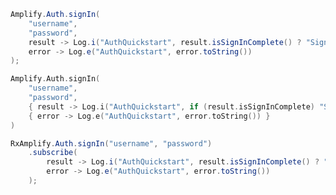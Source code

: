 <amplify-block-switcher> <amplify-block name="Java">

```java
Amplify.Auth.signIn(
    "username",
    "password",
    result -> Log.i("AuthQuickstart", result.isSignInComplete() ? "Sign in succeeded" : "Sign in not complete"),
    error -> Log.e("AuthQuickstart", error.toString())
);
```

</amplify-block> <amplify-block name="Kotlin">

```kotlin
Amplify.Auth.signIn(
    "username",
    "password",
    { result -> Log.i("AuthQuickstart", if (result.isSignInComplete) "Sign in succeeded" else "Sign in not complete") },
    { error -> Log.e("AuthQuickstart", error.toString()) }
)
```

</amplify-block> <amplify-block name="RxJava">

```java
RxAmplify.Auth.signIn("username", "password")
    .subscribe(
        result -> Log.i("AuthQuickstart", result.isSignInComplete() ? "Sign in succeeded" : "Sign in not complete"),
        error -> Log.e("AuthQuickstart", error.toString())
    );
```

</amplify-block> </amplify-block-switcher>